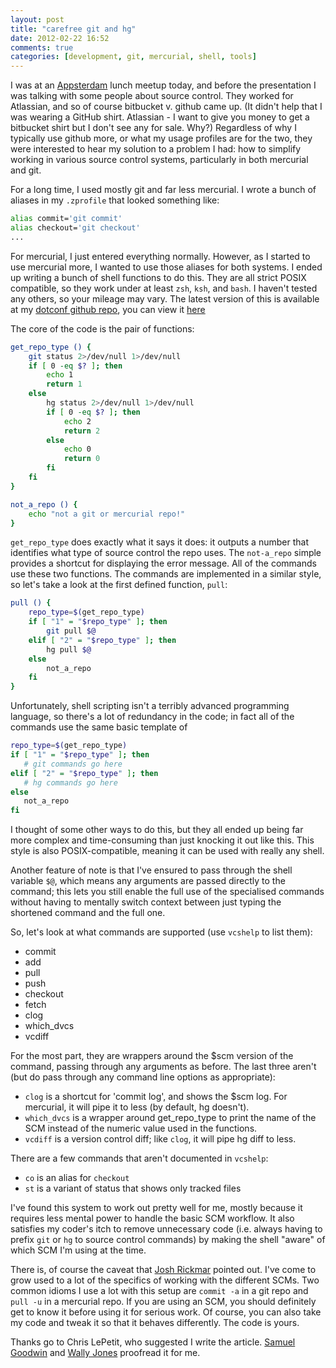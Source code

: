 ```yaml
---
layout: post
title: "carefree git and hg"
date: 2012-02-22 16:52
comments: true
categories: [development, git, mercurial, shell, tools]
---
```


I was at an [Appsterdam](http://www.appsterdam.rs) lunch meetup today, and
before the presentation I was talking with some people about source control.
They worked for Atlassian, and so of course bitbucket v. github came up.
(It didn't help that I was wearing a GitHub shirt. Atlassian - I want to give
you money to get a bitbucket shirt but I don't see any for sale. Why?)
Regardless of why I typically use github more, or what my usage profiles are
for the two, they were interested to hear my solution to a problem I had:
how to simplify working in various source control systems, particularly in
both mercurial and git.

For a long time, I used mostly git and far less mercurial. I wrote a bunch
of aliases in my `.zprofile` that looked something like:

```bash
alias commit='git commit'
alias checkout='git checkout'
...
```

For mercurial, I just entered everything normally. However, as I started to
use mercurial more, I wanted to use those aliases for both systems. I ended
up writing a bunch of shell functions to do this. They are all strict POSIX
compatible, so they work under at least `zsh`, `ksh`, and `bash`. I haven't
tested any others, so your mileage may vary. The latest version of this is
available at my [dotconf github repo](https://github.com/kisom/dotconf), you
can view it [here](https://github.com/kisom/dotconf/blob/master/.sourcecon.zsh)

The core of the code is the pair of functions:
```bash
get_repo_type () {
    git status 2>/dev/null 1>/dev/null
    if [ 0 -eq $? ]; then
        echo 1
        return 1
    else
        hg status 2>/dev/null 1>/dev/null
        if [ 0 -eq $? ]; then
            echo 2
            return 2
        else
            echo 0
            return 0
        fi
    fi
}

not_a_repo () {
    echo "not a git or mercurial repo!"
}
```

`get_repo_type` does exactly what it says it does: it outputs a number that
identifies what type of source control the repo uses. The `not-a_repo`
simple provides a shortcut for displaying the error message. All of the
commands use these two functions. The commands are implemented in a similar
style, so let's take a look at the first defined function, `pull`:

```bash
pull () {
    repo_type=$(get_repo_type)
    if [ "1" = "$repo_type" ]; then
        git pull $@
    elif [ "2" = "$repo_type" ]; then
        hg pull $@
    else
        not_a_repo
    fi
}
```

Unfortunately, shell scripting isn't a terribly advanced programming language,
so there's a lot of redundancy in the code; in fact all of the commands use the
same basic template of 

```bash
repo_type=$(get_repo_type)
if [ "1" = "$repo_type" ]; then
   # git commands go here
elif [ "2" = "$repo_type" ]; then
   # hg commands go here
else
   not_a_repo
fi
```

I thought of some other ways to do this, but they all ended up being far more
complex and time-consuming than just knocking it out like this. This style is
also POSIX-compatible, meaning it can be used with really any shell. 

Another feature of note is that I've ensured to pass through the shell variable
`$@`, which means any arguments are passed directly to the command; this lets
you still enable the full use of the specialised commands without having to
mentally switch context between just typing the shortened command and the full
one.

So, let's look at what commands are supported (use `vcshelp` to list them):

* commit
* add
* pull
* push
* checkout
* fetch
* clog
* which_dvcs
* vcdiff

For the most part, they are wrappers around the $scm version of the command,
passing through any arguments as before. The last three aren't (but do pass
through any command line options as appropriate):

* `clog` is a shortcut for 'commit log', and shows the $scm log. For mercurial,
it will pipe it to less (by default, hg doesn't).
* `which_dvcs` is a wrapper around get_repo_type to print the name of the SCM
instead of the numeric value used in the functions.
* `vcdiff` is a version control diff; like `clog`, it will pipe hg diff to less.

There are a few commands that aren't documented in `vcshelp`:
* `co` is an alias for `checkout`
* `st` is a variant of status that shows only tracked files

I've found this system to work out pretty well for me, mostly because it 
requires less mental power to handle the basic SCM workflow. It also satisfies
my coder's itch to remove unnecessary code (i.e. always having to prefix `git`
or `hg` to source control commands) by making the shell "aware" of which SCM
I'm using at the time.

There is, of course the caveat that [Josh Rickmar](http://jrick.devio.us)
pointed out. I've come to grow used to a lot of the specifics of working
with the different SCMs. Two common idioms I use a lot with this setup are
`commit -a` in a git repo and `pull -u` in a mercurial repo. If you are using
an SCM, you should definitely get to know it before using it for serious
work. Of course, you can also take my code and tweak it so that it behaves
differently. The code is yours.

Thanks go to Chris LePetit, who suggested I write the article. 
[Samuel Goodwin](http://samuelgoodwin.tumblr.com) and 
[Wally Jones](https://twitter.com/imwally) proofread it for me.
